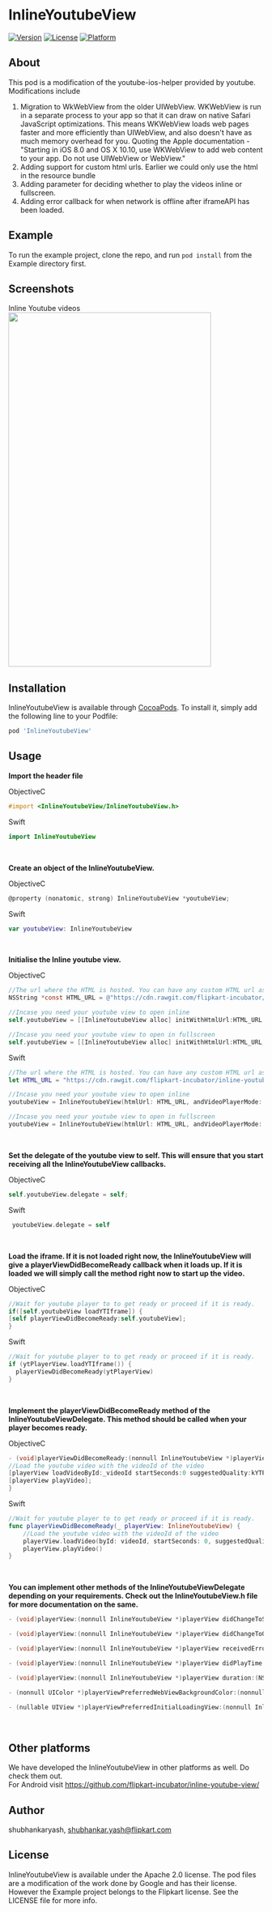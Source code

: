 # InlineYoutubeView

[![Version](https://img.shields.io/cocoapods/v/InlineYoutubeView.svg?style=flat)](http://cocoapods.org/pods/InlineYoutubeView)
[![License](https://img.shields.io/cocoapods/l/InlineYoutubeView.svg?style=flat)](http://cocoapods.org/pods/InlineYoutubeView)
[![Platform](https://img.shields.io/cocoapods/p/InlineYoutubeView.svg?style=flat)](http://cocoapods.org/pods/InlineYoutubeView)

## About
This pod is a modification of the youtube-ios-helper provided by youtube. Modifications include
1) Migration to WkWebView from the older UIWebView. WKWebView is run in a separate process to your app so that it can draw on native Safari JavaScript optimizations. This means WKWebView loads web pages faster and more efficiently than UIWebView, and also doesn't have as much memory overhead for you. Quoting the Apple documentation - "Starting in iOS 8.0 and OS X 10.10, use WKWebView to add web content to your app. Do not use UIWebView or WebView."
2) Adding support for custom html urls. Earlier we could only use the html in the resource bundle
3) Adding parameter for deciding whether to play the videos inline or fullscreen.
4) Adding error callback for when network is offline after iframeAPI has been loaded.

## Example

To run the example project, clone the repo, and run `pod install` from the Example directory first.

## Screenshots

Inline Youtube videos <br />
<img src="Screenshots/InlineYoutube.gif" width="400" height="700">



## Installation

InlineYoutubeView is available through [CocoaPods](http://cocoapods.org). To install
it, simply add the following line to your Podfile:

```ruby
pod 'InlineYoutubeView'
```

## Usage

**Import the header file**

ObjectiveC
```objective-c
#import <InlineYoutubeView/InlineYoutubeView.h>
```

Swift
```swift
import InlineYoutubeView
```
<br />

**Create an object of the InlineYoutubeView.**

ObjectiveC
```objective-c
@property (nonatomic, strong) InlineYoutubeView *youtubeView;
```

Swift
```swift
var youtubeView: InlineYoutubeView
```
<br />

**Initialise the Inline youtube view.**

ObjectiveC
```objective-c
//The url where the HTML is hosted. You can have any custom HTML url as well. So you can modify the iframe provided, upload the modified HTML file and use the url here
NSString *const HTML_URL = @"https://cdn.rawgit.com/flipkart-incubator/inline-youtube-view/60bae1a1/youtube-android/youtube_iframe_player.html";

//Incase you need your youtube view to open inline
self.youtubeView = [[InlineYoutubeView alloc] initWithHtmlUrl:HTML_URL andVideoPlayerMode:kYTPlayerModeInline];

//Incase you need your youtube view to open in fullscreen
self.youtubeView = [[InlineYoutubeView alloc] initWithHtmlUrl:HTML_URL andVideoPlayerMode:kYTPlayerModeFullScreen];
```

Swift
```swift
//The url where the HTML is hosted. You can have any custom HTML url as well. So you can modify the iframe provided, upload the modified HTML file and use the url here
let HTML_URL = "https://cdn.rawgit.com/flipkart-incubator/inline-youtube-view/60bae1a1/youtube-android/youtube_iframe_player.html"

//Incase you need your youtube view to open inline
youtubeView = InlineYoutubeView(htmlUrl: HTML_URL, andVideoPlayerMode: .inline)

//Incase you need your youtube view to open in fullscreen
youtubeView = InlineYoutubeView(htmlUrl: HTML_URL, andVideoPlayerMode: .fullScreen)
```
<br />

**Set the delegate of the youtube view to self. This will ensure that you start receiving all the InlineYoutubeView callbacks.**

ObjectiveC
```objective-c
self.youtubeView.delegate = self;
```

Swift
```swift
 youtubeView.delegate = self
```

<br />

**Load the iframe. If it is not loaded right now, the InlineYoutubeView will give a playerViewDidBecomeReady callback when it loads up. If it is loaded we will simply call the method right now to start up the video.**

ObjectiveC
```objective-c
//Wait for youtube player to to get ready or proceed if it is ready.
if([self.youtubeView loadYTIframe]) {
[self playerViewDidBecomeReady:self.youtubeView];
}
```

Swift
```swift
//Wait for youtube player to to get ready or proceed if it is ready.
if (ytPlayerView.loadYTIframe()) {
  playerViewDidBecomeReady(ytPlayerView)
}
 ```
 
 <br />

**Implement the playerViewDidBecomeReady method of the InlineYoutubeViewDelegate. This method should be called when your player becomes ready.**

ObjectiveC
```objective-c
- (void)playerViewDidBecomeReady:(nonnull InlineYoutubeView *)playerView {
//Load the youtube video with the videoId of the video
[playerView loadVideoById:_videoId startSeconds:0 suggestedQuality:kYTPlaybackQualityAuto];
[playerView playVideo];
}
```

Swift
```swift
//Wait for youtube player to to get ready or proceed if it is ready.
func playerViewDidBecomeReady(_ playerView: InlineYoutubeView) {
    //Load the youtube video with the videoId of the video
    playerView.loadVideo(byId: videoId, startSeconds: 0, suggestedQuality: YTPlaybackQuality.auto)
    playerView.playVideo()
}
 ```
 
<br /> 

**You can implement other methods of the InlineYoutubeViewDelegate depending on your requirements. Check out the InlineYoutubeView.h file for more documentation on the same.**

```objective-c
- (void)playerView:(nonnull InlineYoutubeView *)playerView didChangeToState:(YTPlayerState)state;

- (void)playerView:(nonnull InlineYoutubeView *)playerView didChangeToQuality:(YTPlaybackQuality)quality;

- (void)playerView:(nonnull InlineYoutubeView *)playerView receivedError:(YTPlayerError)error ;

- (void)playerView:(nonnull InlineYoutubeView *)playerView didPlayTime:(float)playTime ;

- (void)playerView:(nonnull InlineYoutubeView *)playerView duration:(NSTimeInterval)duration ;

- (nonnull UIColor *)playerViewPreferredWebViewBackgroundColor:(nonnull InlineYoutubeView *)playerView;

- (nullable UIView *)playerViewPreferredInitialLoadingView:(nonnull InlineYoutubeView *)playerView;
```
<br />

## Other platforms

We have developed the InlineYoutubeView in other platforms as well. Do check them out. <br />
For Android visit https://github.com/flipkart-incubator/inline-youtube-view/

## Author

shubhankaryash, shubhankar.yash@flipkart.com

## License

InlineYoutubeView is available under the Apache 2.0 license. The pod files are a modification of the work done by Google and has their license. However the Example project belongs to the Flipkart license.  See the LICENSE file for more info.
